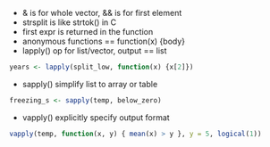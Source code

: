 - & is for whole vector, && is for first element
- strsplit is like strtok() in C
- first expr is returned in the function
- anonymous functions == function(x) {body}
- lapply() op for list/vector, output == list
```r
years <- lapply(split_low, function(x) {x[2]})
```
- sapply() simplify list to array or table
```r
freezing_s <- sapply(temp, below_zero)
```
- vapply() explicitly specify output format
```r
vapply(temp, function(x, y) { mean(x) > y }, y = 5, logical(1))
```

